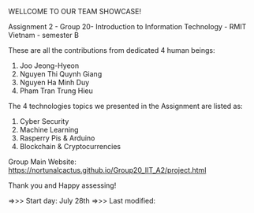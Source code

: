 
  WELLCOME TO OUR TEAM SHOWCASE!

  Assignment 2 - Group 20- Introduction to Information Technology - RMIT Vietnam - semester B


  These are all the contributions from dedicated 4 human beings:
  1. Joo Jeong-Hyeon
  2. Nguyen Thi Quynh Giang
  3. Nguyen Ha Minh Duy
  4. Pham Tran Trung Hieu

  The 4 technologies topics we presented in the Assignment are listed as:
  1. Cyber Security
  2. Machine Learning
  3. Rasperry Pis & Arduino
  4. Blockchain & Cryptocurrencies
  
  Group Main Website: https://nortunalcactus.github.io/Group20_IIT_A2/project.html

  Thank you and Happy assessing!

  =>>> Start day: July 28th
  =>>> Last modified:
